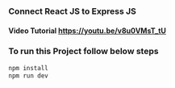 ### Connect React JS to Express JS
#### Video Tutorial https://youtu.be/v8u0VMsT_tU

### To run this Project follow below steps
```bash
npm install
npm run dev
```
